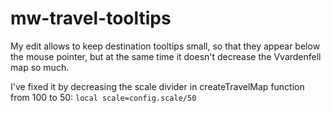 # mw-travel-tooltips

My edit allows to keep destination tooltips small, so that they appear below the mouse pointer, but at the same time it doesn't decrease the Vvardenfell map so much.

I've fixed it by decreasing the scale divider in createTravelMap function from 100 to 50: `local scale=config.scale/50`
